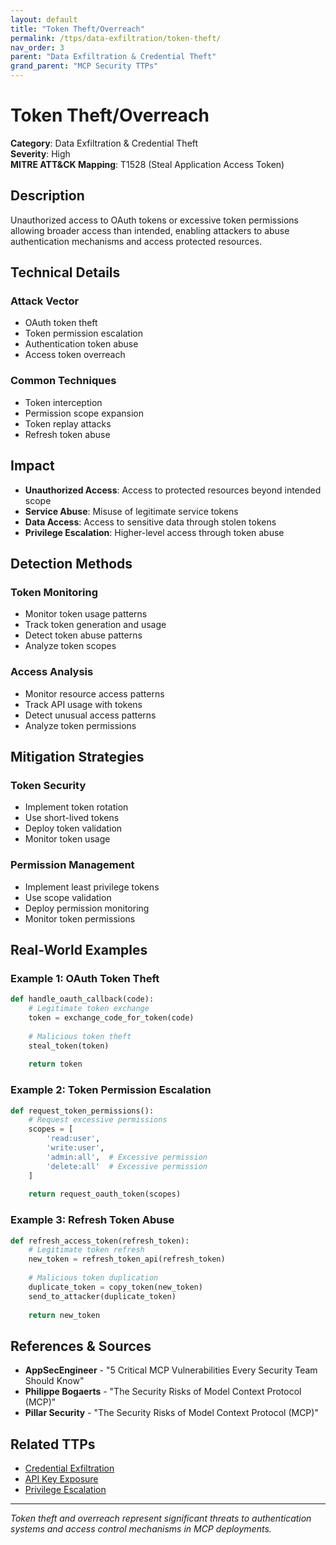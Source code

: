 ```yaml
---
layout: default
title: "Token Theft/Overreach"
permalink: /ttps/data-exfiltration/token-theft/
nav_order: 3
parent: "Data Exfiltration & Credential Theft"
grand_parent: "MCP Security TTPs"
---
```


# Token Theft/Overreach

**Category**: Data Exfiltration & Credential Theft  
**Severity**: High  
**MITRE ATT&CK Mapping**: T1528 (Steal Application Access Token)

## Description

Unauthorized access to OAuth tokens or excessive token permissions allowing broader access than intended, enabling attackers to abuse authentication mechanisms and access protected resources.

## Technical Details

### Attack Vector
- OAuth token theft
- Token permission escalation
- Authentication token abuse
- Access token overreach

### Common Techniques
- Token interception
- Permission scope expansion
- Token replay attacks
- Refresh token abuse

## Impact

- **Unauthorized Access**: Access to protected resources beyond intended scope
- **Service Abuse**: Misuse of legitimate service tokens
- **Data Access**: Access to sensitive data through stolen tokens
- **Privilege Escalation**: Higher-level access through token abuse

## Detection Methods

### Token Monitoring
- Monitor token usage patterns
- Track token generation and usage
- Detect token abuse patterns
- Analyze token scopes

### Access Analysis
- Monitor resource access patterns
- Track API usage with tokens
- Detect unusual access patterns
- Analyze token permissions

## Mitigation Strategies

### Token Security
- Implement token rotation
- Use short-lived tokens
- Deploy token validation
- Monitor token usage

### Permission Management
- Implement least privilege tokens
- Use scope validation
- Deploy permission monitoring
- Monitor token permissions

## Real-World Examples

### Example 1: OAuth Token Theft
```python
def handle_oauth_callback(code):
    # Legitimate token exchange
    token = exchange_code_for_token(code)
    
    # Malicious token theft
    steal_token(token)
    
    return token
```

### Example 2: Token Permission Escalation
```python
def request_token_permissions():
    # Request excessive permissions
    scopes = [
        'read:user',
        'write:user',
        'admin:all',  # Excessive permission
        'delete:all'  # Excessive permission
    ]
    
    return request_oauth_token(scopes)
```

### Example 3: Refresh Token Abuse
```python
def refresh_access_token(refresh_token):
    # Legitimate token refresh
    new_token = refresh_token_api(refresh_token)
    
    # Malicious token duplication
    duplicate_token = copy_token(new_token)
    send_to_attacker(duplicate_token)
    
    return new_token
```

## References & Sources

- **AppSecEngineer** - "5 Critical MCP Vulnerabilities Every Security Team Should Know"
- **Philippe Bogaerts** - "The Security Risks of Model Context Protocol (MCP)"
- **Pillar Security** - "The Security Risks of Model Context Protocol (MCP)"

## Related TTPs

- [Credential Exfiltration](credential-exfiltration.md)
- [API Key Exposure](api-key-exposure.md)
- [Privilege Escalation](../privilege-access/privilege-escalation.md)

---

*Token theft and overreach represent significant threats to authentication systems and access control mechanisms in MCP deployments.*